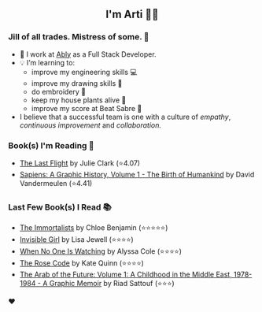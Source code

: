 <div align="center">
  
  ## I'm Arti 👋🏽
  
</div>
  
### Jill of all trades. Mistress of some. 👑

- 🔭 I work at [Ably](https://ably.com) as a Full Stack Developer.
- 💡 I’m learning to:
  - improve my engineering skills 💻
  - improve my drawing skills 🎨
  - do embroidery 🧵
  - keep my house plants alive 🌱
  - improve my score at Beat Sabre 🔼
- I believe that a successful team is one with a culture of _empathy_, _continuous improvement_ and _collaboration._


### Book(s) I'm Reading 📖
<!-- GOODREADS-LIST:START -->
- [The Last Flight](https://www.goodreads.com/review/show/5056284231?utm_medium=api&utm_source=rss) by Julie   Clark (⭐️4.07)
- [Sapiens: A Graphic History, Volume 1 - The Birth of Humankind](https://www.goodreads.com/review/show/3771178926?utm_medium=api&utm_source=rss) by David Vandermeulen (⭐️4.41)
<!-- GOODREADS-LIST:END -->

### Last Few Book(s) I Read 📚
<!-- GOODREADS-READ-LIST:START -->
- [The Immortalists](https://www.goodreads.com/review/show/3090056169?utm_medium=api&utm_source=rss) by Chloe  Benjamin (⭐⭐⭐⭐⭐)
- [Invisible Girl](https://www.goodreads.com/review/show/3604186156?utm_medium=api&utm_source=rss) by Lisa Jewell (⭐⭐⭐⭐)
- [When No One Is Watching](https://www.goodreads.com/review/show/5006695178?utm_medium=api&utm_source=rss) by Alyssa Cole (⭐⭐⭐⭐)
- [The Rose Code](https://www.goodreads.com/review/show/4979059531?utm_medium=api&utm_source=rss) by Kate Quinn (⭐⭐⭐⭐)
- [The Arab of the Future: Volume 1: A Childhood in the Middle East, 1978-1984 - A Graphic Memoir](https://www.goodreads.com/review/show/4979893849?utm_medium=api&utm_source=rss) by Riad Sattouf (⭐⭐⭐)
<!-- GOODREADS-READ-LIST:END -->
❤️
